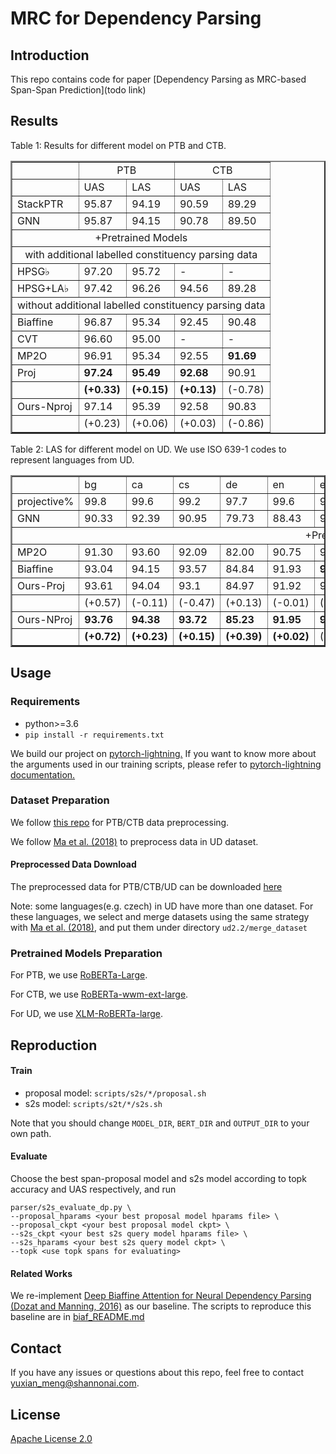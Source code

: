 # MRC for Dependency Parsing

## Introduction
This repo contains code for paper [Dependency Parsing as MRC-based Span-Span Prediction](todo link)

## Results
Table 1: Results for different model on PTB and CTB.
<table border=2>
   <tr>
      <td></td>
      <td align='center' colspan="2">PTB</td>
      <td align='center' colspan="2">CTB</td> 
   </tr>
   <tr>
      <td></td>
      <td>UAS</td>
      <td>LAS</td>
      <td>UAS</td>
      <td>LAS</td>
   </tr>
   <tr>
      <td>StackPTR</td>
      <td>95.87</td>
      <td>94.19</td>
      <td>90.59</td>
      <td>89.29</td>
   </tr>
   <tr>
      <td>GNN</td>
      <td>95.87</td>
      <td>94.15</td>
      <td>90.78</td>
      <td>89.50</td>
   </tr>
   <tr>
      <td align='center' colspan="5">    +Pretrained Models</td>
   </tr>
   <tr>
      <td align="center" colspan="5"> with additional labelled constituency parsing data</td>
   </tr>
   <tr>
      <td>HPSG&#x266d</td>
      <td>97.20</td>
      <td>95.72</td>
      <td>-</td>
      <td>-</td>
   </tr>
   <tr>
      <td>HPSG+LA&#x266d</td>
      <td>97.42</td>
      <td>96.26</td>
      <td>94.56</td>
      <td>89.28</td>
   </tr>
   <tr>
   <td align="center" colspan="5"> without additional labelled constituency parsing data</td>
   </tr>
   <tr>
      <td>Biaffine</td>
      <td>96.87</td>
      <td>95.34</td>
      <td>92.45</td>
      <td>90.48</td>
   </tr>
   <tr>
      <td>CVT</td>
      <td>96.60</td>
      <td>95.00</td>
      <td>-</td>
      <td>-</td>
   </tr>
   <tr>
      <td>MP2O</td>
      <td>96.91</td>
      <td>95.34</td>
      <td>92.55</td>
      <td><b>91.69</b></td>
   </tr>
   <tr>
      <td>Proj</td>
      <td><b>97.24</b></td>
      <td><b>95.49</b></td>
      <td><b>92.68</b></td>
      <td>90.91</td>
   </tr>
   <tr>
      <td></td>
      <td><b>(+0.33)</b></td>
      <td><b>(+0.15)</b></td>
      <td><b>(+0.13)</b></td>
      <td>(-0.78)</td>
   </tr>
   <tr>
      <td>Ours-Nproj</td>
      <td>97.14</td>
      <td>95.39</td>
      <td>92.58</td>
      <td>90.83</td>
   </tr>
   <tr>
      <td></td>
      <td>(+0.23)</td>
      <td>(+0.06)</td>
      <td>(+0.03)</td>
      <td>(-0.86)</td>
   </tr>
   
</table>


Table 2: LAS for different model on UD. We use ISO 639-1 codes
to represent languages from UD.
<table border=2>
    <tr>
        <td></td>
        <td>bg</td>
        <td>ca</td>
        <td>cs</td>
        <td>de</td>
        <td>en</td>
        <td>es</td>
        <td>fr</td>
        <td>it</td>
        <td>nl</td>
        <td>no</td>
        <td>ro</td>
        <td>ru</td>
        <td>Avg.</td>
    </tr>
    <tr>
        <td>projective%</td>
        <td>99.8</td>
        <td>99.6</td>
        <td>99.2</td>
        <td>97.7</td>
        <td>99.6</td>
        <td>99.6</td>
        <td>99.7</td>
        <td>99.8</td>
        <td>99.4</td>
        <td>99.3</td>
        <td>99.4</td>
        <td>99.2</td>
        <td>99.4</td>
    </tr>
    <tr>
        <td>GNN</td>
        <td>90.33</td>
        <td>92.39</td> 
        <td>90.95</td> 
        <td>79.73</td>
        <td>88.43</td>
        <td>91.56</td>
        <td>87.23</td>
        <td>92.44</td> 
        <td>88.57</td>
        <td>89.38</td> 
        <td>85.26</td> 
        <td>91.20</td>
        <td>89.37</td>
    </tr>
    <tr>
        <td align="center" colspan="14"> +Pretrained Models</td> 
    </tr>
    <tr>
        <td>MP2O</td> 
        <td>91.30</td> 
        <td>93.60</td> 
        <td>92.09</td>
        <td>82.00</td> 
        <td>90.75</td> 
        <td>92.62</td> 
        <td>89.32</td>
        <td>93.66</td> 
        <td>91.21</td>
        <td>91.74</td> 
        <td>86.40</td> 
        <td>92.61</td> 
        <td>91.02</td>
    </tr> 
    <tr>
        <td>Biaffine</td>
        <td>93.04</td>
        <td>94.15</td>
        <td> 93.57 </td>
        <td>84.84</td>
        <td>91.93</td>
        <td><b>92.64</b></td>
        <td>91.64</td>
        <td>94.07</td>
        <td>92.78</td>
        <td>94.17</td>
        <td>88.66</td>
        <td> 94.91 </td>
        <td>92.15</td>
    </tr>  
    <tr>
        <td>Ours-Proj</td>
        <td>93.61</td>
        <td>94.04</td>
        <td>93.1</td>
        <td>84.97</td>
        <td>91.92</td>
        <td>92.32</td>
        <td>91.69</td>
        <td>94.86</td>
        <td>92.51</td>
        <td>94.07</td>
        <td>88.76</td>
        <td>94.66</td>
        <td>92.21</td>
    </tr> 
    <tr>
    <td></td>
        <td>(+0.57)</td>
        <td>(-0.11)</td>
        <td> (-0.47) </td>
        <td> (+0.13) </td>
        <td> (-0.01) </td>
        <td> (-0.32) </td>
        <td> (+0.05) </td>
        <td><b>(+0.79)</b></td>
        <td> (-0.27) </td>
        <td> (-0.10) </td>
        <td> <b>(+0.10)</b> </td>
        <td> (-0.25) </td>
        <td> (+0.06)
    </tr>
    <tr>
        <td>Ours-NProj</td>
        <td> <b>93.76</b></td>
        <td> <b>94.38</b></td>
        <td> <b>93.72</b> </td>
        <td> <b>85.23</b> </td>
        <td> <b>91.95</b> </td>
        <td> <b>92.62</b> </td>
        <td> <b>91.76</b> </td>
        <td> 94.79 </td>
        <td> <b>92.97</b></td>
        <td> <b>94.50</b> </td>
        <td> 88.67 </td>
        <td> <b>95.00</b> </td>
        <td> <b>92.45</b></td>
    </tr>
    <tr>
    <td></td> 
    <td><b>(+0.72)</b></td>
    <td> <b>(+0.23)</b> </td>
    <td> <b>(+0.15)</b> </td>
    <td> <b>(+0.39)</b> </td>
    <td> <b>(+0.02)</b> </td>
    <td> (-0.02) </td>
    <td> <b>(+0.12)</b> </td>
    <td> (+0.72) </td>
    <td> <b>(+0.19)</b> </td>
    <td> <b>(+0.33)</b> </td>
    <td> (+0.01) </td>
    <td> <b>(+0.09)</b> </td>
    <td> (<b>+0.30</b>)</td>
    </tr>
</table>


## Usage
### Requirements
* python>=3.6
* `pip install -r requirements.txt`

We build our project on [pytorch-lightning.](https://github.com/PyTorchLightning/pytorch-lightning)
If you want to know more about the arguments used in our training scripts, please 
refer to [pytorch-lightning documentation.](https://pytorch-lightning.readthedocs.io/en/latest/)

### Dataset Preparation
We follow [this repo](https://github.com/hankcs/TreebankPreprocessing) for PTB/CTB data preprocessing.

We follow [Ma et al. (2018)](https://arxiv.org/abs/1805.01087) to preprocess data in UD dataset.

#### Preprocessed Data Download
The preprocessed data for PTB/CTB/UD can be downloaded [here](https://drive.google.com/drive/folders/1M-MBQseL4faa8zDGi3URXwie9yiyJbge?usp=sharing)

Note: some languages(e.g. czech) in UD have more than one dataset. For these languages, we select and merge
datasets using the same strategy with [Ma et al. (2018)](https://arxiv.org/abs/1805.01087),
and put them under directory `ud2.2/merge_dataset`


### Pretrained Models Preparation
For PTB, we use [RoBERTa-Large](https://huggingface.co/roberta-large).

For CTB, we use [RoBERTa-wwm-ext-large](https://huggingface.co/hfl/chinese-roberta-wwm-ext).

For UD, we use [XLM-RoBERTa-large](https://huggingface.co/xlm-roberta-large).

## Reproduction
#### Train
* proposal model: `scripts/s2s/*/proposal.sh`
* s2s model: `scripts/s2t/*/s2s.sh`

Note that you should change `MODEL_DIR`, `BERT_DIR` and `OUTPUT_DIR` to your own path.

#### Evaluate
Choose the best span-proposal model and s2s model according to topk accuracy and UAS respectively, and run
```
parser/s2s_evaluate_dp.py \
--proposal_hparams <your best proposal model hparams file> \
--proposal_ckpt <your best proposal model ckpt> \
--s2s_ckpt <your best s2s query model hparams file> \
--s2s_hparams <your best s2s query model ckpt> \
--topk <use topk spans for evaluating>
```

#### Related Works
We re-implement [Deep Biaffine Attention for Neural Dependency Parsing (Dozat and Manning, 2016)](https://arxiv.org/abs/1611.01734)
as our baseline. The scripts to reproduce this baseline are in [biaf_README.md](./biaf_README.md)


## Contact
If you have any issues or questions about this repo, feel free to contact yuxian_meng@shannonai.com.

## License
[Apache License 2.0](./LICENSE) 